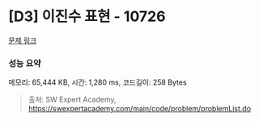 # [D3] 이진수 표현 - 10726 

[문제 링크](https://swexpertacademy.com/main/code/problem/problemDetail.do?contestProbId=AXRSXf_a9qsDFAXS) 

### 성능 요약

메모리: 65,444 KB, 시간: 1,280 ms, 코드길이: 258 Bytes



> 출처: SW Expert Academy, https://swexpertacademy.com/main/code/problem/problemList.do